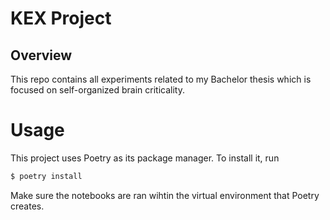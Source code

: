 # KEX Project

## Overview

This repo contains all experiments related to my Bachelor thesis which is focused on self-organized brain criticality.

# Usage

This project uses Poetry as its package manager. To install it, run

```bash
$ poetry install
```

Make sure the notebooks are ran wihtin the virtual environment that Poetry creates.
